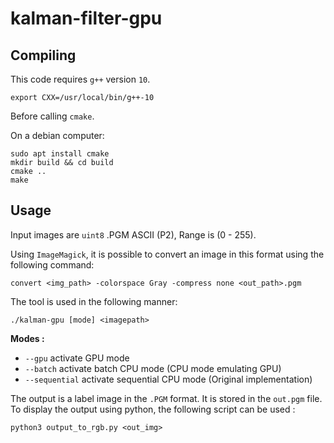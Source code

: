 # kalman-filter-gpu

## Compiling

This code requires `g++` version `10`.
```
export CXX=/usr/local/bin/g++-10
```
Before calling `cmake`.

On a debian computer:
```
sudo apt install cmake
mkdir build && cd build
cmake ..
make
```

## Usage

Input images are `uint8` .PGM ASCII (P2), Range is (0 - 255). 

Using `ImageMagick`, it is possible to convert an image in this format using the following command:

```
convert <img_path> -colorspace Gray -compress none <out_path>.pgm
```

The tool is used in the following manner:

```
./kalman-gpu [mode] <imagepath>
```

**Modes :**

- `--gpu`     activate GPU mode
- `--batch` activate batch CPU mode (CPU mode emulating GPU)
- `--sequential` activate sequential CPU mode (Original implementation)

The output is a label image in the `.PGM` format. It is stored in the `out.pgm` file.\
To display the output using python, the following script can be used :
```
python3 output_to_rgb.py <out_img>
```
